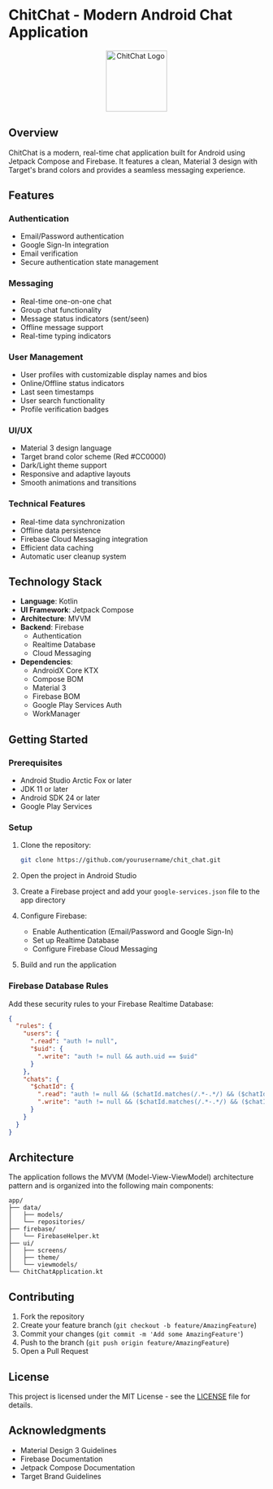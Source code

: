 # ChitChat - Modern Android Chat Application

<div align="center">
  <img src="app/src/main/res/mipmap-xxxhdpi/ic_launcher.png" alt="ChitChat Logo" width="120"/>
</div>

## Overview

ChitChat is a modern, real-time chat application built for Android using Jetpack Compose and Firebase. It features a clean, Material 3 design with Target's brand colors and provides a seamless messaging experience.

## Features

### Authentication
- Email/Password authentication
- Google Sign-In integration
- Email verification
- Secure authentication state management

### Messaging
- Real-time one-on-one chat
- Group chat functionality
- Message status indicators (sent/seen)
- Offline message support
- Real-time typing indicators

### User Management
- User profiles with customizable display names and bios
- Online/Offline status indicators
- Last seen timestamps
- User search functionality
- Profile verification badges

### UI/UX
- Material 3 design language
- Target brand color scheme (Red #CC0000)
- Dark/Light theme support
- Responsive and adaptive layouts
- Smooth animations and transitions

### Technical Features
- Real-time data synchronization
- Offline data persistence
- Firebase Cloud Messaging integration
- Efficient data caching
- Automatic user cleanup system

## Technology Stack

- **Language**: Kotlin
- **UI Framework**: Jetpack Compose
- **Architecture**: MVVM
- **Backend**: Firebase
  - Authentication
  - Realtime Database
  - Cloud Messaging
- **Dependencies**:
  - AndroidX Core KTX
  - Compose BOM
  - Material 3
  - Firebase BOM
  - Google Play Services Auth
  - WorkManager

## Getting Started

### Prerequisites
- Android Studio Arctic Fox or later
- JDK 11 or later
- Android SDK 24 or later
- Google Play Services

### Setup
1. Clone the repository:
   ```bash
   git clone https://github.com/yourusername/chit_chat.git
   ```

2. Open the project in Android Studio

3. Create a Firebase project and add your `google-services.json` file to the app directory

4. Configure Firebase:
   - Enable Authentication (Email/Password and Google Sign-In)
   - Set up Realtime Database
   - Configure Firebase Cloud Messaging

5. Build and run the application

### Firebase Database Rules
Add these security rules to your Firebase Realtime Database:
```json
{
  "rules": {
    "users": {
      ".read": "auth != null",
      "$uid": {
        ".write": "auth != null && auth.uid == $uid"
      }
    },
    "chats": {
      "$chatId": {
        ".read": "auth != null && ($chatId.matches(/.*-.*/) && ($chatId.matches(concat(auth.uid, '-.*')) || $chatId.matches(concat('.*-', auth.uid))))",
        ".write": "auth != null && ($chatId.matches(/.*-.*/) && ($chatId.matches(concat(auth.uid, '-.*')) || $chatId.matches(concat('.*-', auth.uid))))"
      }
    }
  }
}
```

## Architecture

The application follows the MVVM (Model-View-ViewModel) architecture pattern and is organized into the following main components:

```
app/
├── data/
│   ├── models/
│   └── repositories/
├── firebase/
│   └── FirebaseHelper.kt
├── ui/
│   ├── screens/
│   ├── theme/
│   └── viewmodels/
└── ChitChatApplication.kt
```

## Contributing

1. Fork the repository
2. Create your feature branch (`git checkout -b feature/AmazingFeature`)
3. Commit your changes (`git commit -m 'Add some AmazingFeature'`)
4. Push to the branch (`git push origin feature/AmazingFeature`)
5. Open a Pull Request

## License

This project is licensed under the MIT License - see the [LICENSE](LICENSE) file for details.

## Acknowledgments

- Material Design 3 Guidelines
- Firebase Documentation
- Jetpack Compose Documentation
- Target Brand Guidelines

